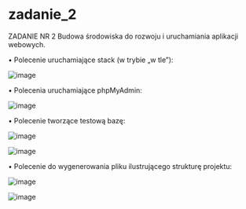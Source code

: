 # zadanie_2
ZADANIE NR 2 Budowa środowiska do rozwoju i uruchamiania aplikacji webowych.

•	Polecenie uruchamiające stack (w trybie „w tle”):

 ![image](https://user-images.githubusercontent.com/94685113/144508850-c2249946-e3d7-4bc7-a76e-0b4590adca36.png)

•	Polecenia uruchamiające phpMyAdmin:

 ![image](https://user-images.githubusercontent.com/94685113/144508825-0f132886-5164-44ff-8fcd-c3154c0f2499.png)

•	Polecenie tworzące testową bazę:

 ![image](https://user-images.githubusercontent.com/94685113/144508805-559ad05b-367d-4a46-ac18-c0eca8e549f0.png)

 ![image](https://user-images.githubusercontent.com/94685113/144508780-300715f6-71d5-4577-9a56-175d641bc4f0.png)

•	Polecenie do wygenerowania pliku ilustrującego strukturę projektu:

 ![image](https://user-images.githubusercontent.com/94685113/144508772-fc2e4780-d687-4c53-a7bc-170fcffc73d8.png)

![image](https://user-images.githubusercontent.com/94685113/144508703-66abeba1-bf3d-4bd4-abf9-3d7270ab95bf.png)
